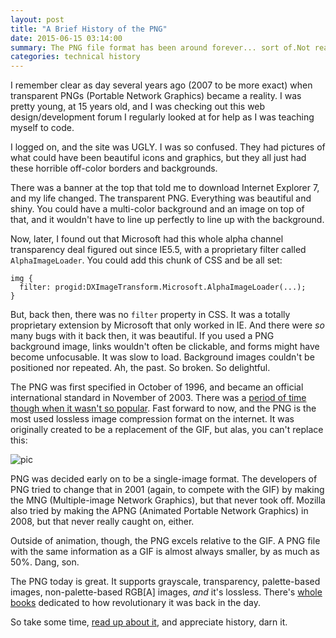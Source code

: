 ```yaml
---
layout: post
title: "A Brief History of the PNG"
date: 2015-06-15 03:14:00
summary: The PNG file format has been around forever... sort of.Not really.
categories: technical history
---
```


I remember clear as day several years ago (2007 to be more exact) when transparent PNGs (Portable Network Graphics) became a reality.  I was pretty young, at 15 years old, and I was checking out this web design/development forum I regularly looked at for help as I was teaching myself to code.

I logged on, and the site was UGLY.  I was so confused.  They had pictures of what could have been beautiful icons and graphics, but they all just had these horrible off-color borders and backgrounds.

There was a banner at the top that told me to download Internet Explorer 7, and my life changed.  The transparent PNG.  Everything was beautiful and shiny.  You could have a multi-color background and an image on top of that, and it wouldn't have to line up perfectly to line up with the background.

Now, later, I found out that Microsoft had this whole alpha channel transparency deal figured out since IE5.5, with a proprietary filter called `AlphaImageLoader`.  You could add this chunk of CSS and be all set:

    img {
      filter: progid:DXImageTransform.Microsoft.AlphaImageLoader(...);
    }

But, back then, there was no `filter` property in CSS.  It was a totally proprietary extension by Microsoft that only worked in IE.  And there were *so* many bugs with it back then, it was beautiful.  If you used a PNG background image, links wouldn't often be clickable, and forms might have become unfocusable.  It was slow to load.  Background images couldn't be positioned nor repeated.  Ah, the past.  So broken.  So delightful.

The PNG was first specified in October of 1996, and became an official international standard in November of 2003.  There was a [period of time though when it wasn't so popular](http://www.libpng.org/pub/png/slashpng-1999.html).
Fast forward to now, and the PNG is the most used lossless image compression format on the internet.  It was originally created to be a replacement of the GIF, but alas, you can't replace this:

![pic](http://i.imgur.com/7GuGra2.gif)

PNG was decided early on to be a single-image format.  The developers of PNG tried to change that in 2001 (again, to compete with the GIF) by making the MNG (Multiple-image Network Graphics), but that never took off.  Mozilla also tried by making the APNG (Animated Portable Network Graphics) in 2008, but that never really caught on, either.

Outside of animation, though, the PNG excels relative to the GIF.  A PNG file with the same information as a GIF is almost always smaller, by as much as 50%.  Dang, son.

The PNG today is great.
It supports grayscale, transparency, palette-based images, non-palette-based RGB[A] images, *and* it's lossless.  There's [whole books](http://www.libpng.org/pub/png/book/cover.html) dedicated to how revolutionary it was back in the day.

So take some time, [read up about it](https://en.wikipedia.org/wiki/Portable_Network_Graphics), and appreciate history, darn it.
